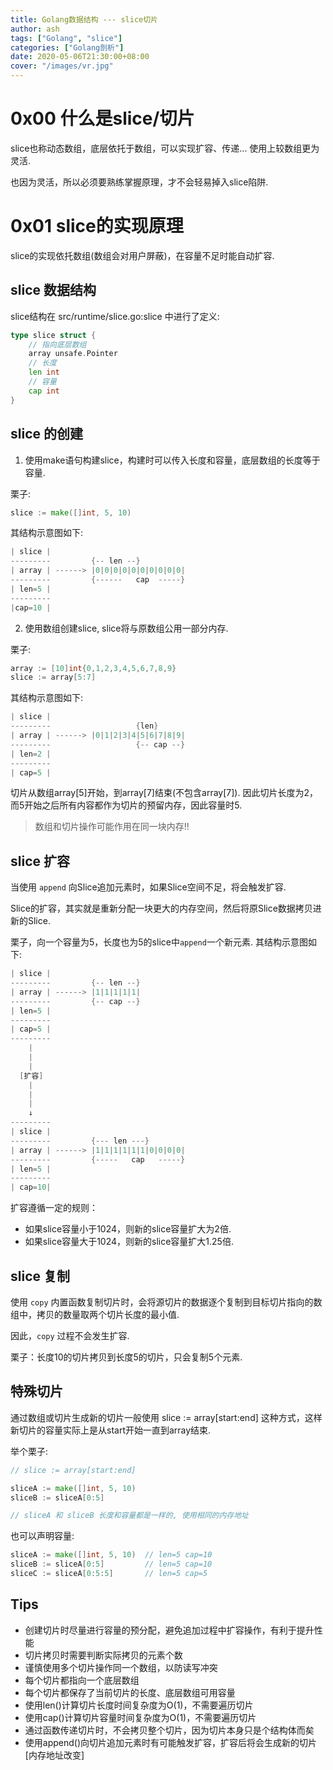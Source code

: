 ```yaml
---
title: Golang数据结构 --- slice切片
author: ash
tags: ["Golang", "slice"]
categories: ["Golang剖析"]
date: 2020-05-06T21:30:00+08:00
cover: "/images/vr.jpg"
---
```


# 0x00 什么是slice/切片

slice也称动态数组，底层依托于数组，可以实现扩容、传递...  使用上较数组更为灵活.

也因为灵活，所以必须要熟练掌握原理，才不会轻易掉入slice陷阱.

# 0x01 slice的实现原理

slice的实现依托数组(数组会对用户屏蔽)，在容量不足时能自动扩容.

## slice 数据结构

slice结构在 src/runtime/slice.go:slice  中进行了定义:

```go
type slice struct {
    // 指向底层数组
    array unsafe.Pointer
    // 长度
    len int
    // 容量
    cap int
}
```

## slice 的创建

1. 使用make语句构建slice，构建时可以传入长度和容量，底层数组的长度等于容量.

栗子:

```go
slice := make([]int, 5, 10)
```

其结构示意图如下:

```s
| slice |
---------         {-- len --}
| array | ------> |0|0|0|0|0|0|0|0|0|0|
---------         {------   cap  -----}
| len=5 |
---------
|cap=10 |
```

2. 使用数组创建slice, slice将与原数组公用一部分内存.

栗子:

```go
array := [10]int{0,1,2,3,4,5,6,7,8,9}
slice := array[5:7]
```

其结构示意图如下:

```s
| slice |
---------                   {len}
| array | ------> |0|1|2|3|4|5|6|7|8|9|
---------                   {-- cap --}
| len=2 |
---------
| cap=5 |
```

切片从数组array[5]开始，到array[7]结束(不包含array[7]). 因此切片长度为2，而5开始之后所有内容都作为切片的预留内存，因此容量时5.

> 数组和切片操作可能作用在同一块内存!!

## slice 扩容

当使用 `append` 向Slice追加元素时，如果Slice空间不足，将会触发扩容.

Slice的扩容，其实就是重新分配一块更大的内存空间，然后将原Slice数据拷贝进新的Slice.

栗子，向一个容量为5，长度也为5的slice中`append`一个新元素. 其结构示意图如下:

```s
| slice |
---------         {-- len --}
| array | ------> |1|1|1|1|1|
---------         {-- cap --}
| len=5 |
---------
| cap=5 |
---------
    |
    |
    |
  [扩容]
    |
    |
    |
    ↓
---------
| slice |
---------         {--- len ---}
| array | ------> |1|1|1|1|1|1|0|0|0|0|
---------         {-----   cap   -----}
| len=5 |
---------
| cap=10|
```

扩容遵循一定的规则：

* 如果slice容量小于1024，则新的slice容量扩大为2倍.
* 如果slice容量大于1024，则新的slice容量扩大1.25倍.

## slice 复制

使用 `copy` 内置函数复制切片时，会将源切片的数据逐个复制到目标切片指向的数组中，拷贝的数量取两个切片长度的最小值.

因此，`copy` 过程不会发生扩容.

栗子：长度10的切片拷贝到长度5的切片，只会复制5个元素.


## 特殊切片

通过数组或切片生成新的切片一般使用 slice := array[start:end] 这种方式，这样新切片的容量实际上是从start开始一直到array结束. 

举个栗子:

```go
// slice := array[start:end]

sliceA := make([]int, 5, 10)
sliceB := sliceA[0:5]

// sliceA 和 sliceB 长度和容量都是一样的, 使用相同的内存地址
```

也可以声明容量:

```go
sliceA := make([]int, 5, 10)  // len=5 cap=10
sliceB := sliceA[0:5]         // len=5 cap=10
sliceC := sliceA[0:5:5]       // len=5 cap=5
```

## Tips

* 创建切片时尽量进行容量的预分配，避免追加过程中扩容操作，有利于提升性能
* 切片拷贝时需要判断实际拷贝的元素个数
* 谨慎使用多个切片操作同一个数组，以防读写冲突
* 每个切片都指向一个底层数组
* 每个切片都保存了当前切片的长度、底层数组可用容量
* 使用len()计算切片长度时间复杂度为O(1)，不需要遍历切片
* 使用cap()计算切片容量时间复杂度为O(1)，不需要遍历切片
* 通过函数传递切片时，不会拷贝整个切片，因为切片本身只是个结构体而矣
* 使用append()向切片追加元素时有可能触发扩容，扩容后将会生成新的切片[内存地址改变]
